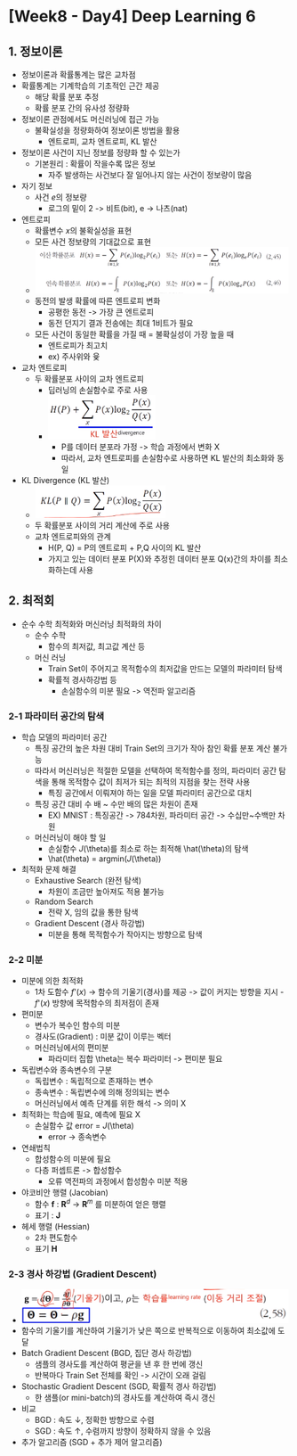 # [Week8 - Day4] Deep Learning 6

## 1. 정보이론
  - 정보이론과 확률통계는 많은 교차점
  - 확률통계는 기계학습의 기초적인 근간 제공
    - 해당 확률 분포 추정
    - 확률 분포 간의 유사성 정량화
  - 정보이론 관점에서도 머신러닝에 접근 가능
    - 불확실성을 정량화하여 정보이론 방법을 활용
      - 엔트로피, 교차 엔트로피, KL 발산
  - 정보이론 사건이 지닌 정보를 정량화 할 수 있는가
    - 기본원리 : 확률이 작을수록 많은 정보
      - 자주 발생하는 사건보다 잘 일어나지 않는 사건이 정보량이 많음
  - 자기 정보
    - 사건 *e*의 정보량
      - 로그의 밑이 2 -> 비트(bit), e -> 나츠(nat)
  - 엔트로피
    - 확률변수 *x*의 불확실성을 표현
    - 모든 사건 정보량의 기대값으로 표현
    - ![image](image/13.png)
    - 동전의 발생 확률에 따른 엔트로피 변화
      - 공평한 동전 -> 가장 큰 엔트로피
      - 동전 던지기 결과 전송에는 최대 1비트가 필요
    - 모든 사건이 동일한 확률을 가질 때 = 불확실성이 가장 높을 때
      - 엔트로피가 최고치
      - ex) 주사위와 윷
  - 교차 엔트로피
    - 두 확률분포 사이의 교차 엔트로피
      - 딥러닝의 손실함수로 주로 사용
      - ![image](image/14.png)
        - P를 데이터 분포라 가정 -> 학습 과정에서 변화 X
        - 따라서, 교차 엔트로피를 손실함수로 사용하면 KL 발산의 최소화와 동일
  - KL Divergence (KL 발산)
    - ![image](image/15.png)
    - 두 확률분포 사이의 거리 계산에 주로 사용
    - 교차 엔트로피와의 관계
      - H(P, Q) = P의 엔트로피 + P,Q 사이의 KL 발산
      - 가지고 있는 데이터 분포 P(X)와 추정힌 데이터 분포 Q(x)간의 차이를 최소화하는데 사용

## 2. 최적회
  - 순수 수학 최적화와 머신러닝 최적화의 차이
    - 순수 수학
      - 함수의 최저값, 최고값 계산 등
    - 머신 러닝
      - Train Set이 주어지고 목적함수의 최저값을 만드는 모델의 파라미터 탐색
      - 확률적 경사하강법 등
        - 손실함수의 미분 필요 -> 역전파 알고리즘

### 2-1 파라미터 공간의 탐색
  - 학습 모델의 파라미터 공간
    - 특징 공간의 높은 차원 대비 Train Set의 크기가 작아 참인 확률 분포 계산 불가능
    - 따라서 머신러닝은 적절한 모델을 선택하여 목적함수를 정의, 파라미터 공간 탐색을 통해 목적함수 값이 최저가 되는 최적의 지점을 찾는 전략 사용
      - 특징 공간에서 이뤄져야 하는 일을 모델 파라미터 공간으로 대치
    - 특징 공간 대비 수 배 ~ 수만 배의 많은 차원이 존재
      - EX) MNIST : 특징공간 -> 784차원, 파라미터 공간 -> 수십만~수백만 차원
    - 머신러닝이 해야 할 일
      - 손실함수 *J*(\theta)를 최소로 하는 최적해 \hat(\theta)의 탐색
      - \hat(\theta) = argmin(*J*(\theta))
  - 최적화 문제 해결
    - Exhaustive Search (완전 탐색)
      - 차원이 조금만 높아져도 적용 불가능
    - Random Search
      - 전략 X, 임의 값을 통한 탐색
    - Gradient Descent (경사 하강법)
      - 미분을 통해 목적함수가 작아지는 방향으로 탐색

### 2-2 미분
  - 미분에 의한 최적화
    - 1차 도함수 *f*'(*x*) -> 함수의 기울기(경사)를 제공 -> 값이 커지는 방향을 지시
      -*f*'(*x*) 방향에 목적함수의 최저점이 존재
  - 편미분
    - 변수가 복수인 함수의 미분
    - 경사도(Gradient) : 미분 값이 이루는 벡터
    - 머신러닝에서의 편미분
      - 파라미터 집합 \theta는 복수 파라미터 -> 편미분 필요
  - 독립변수와 종속변수의 구분
    - 독립변수 : 독립적으로 존재하는 변수
    - 종속변수 : 독립변수에 의해 정의되는 변수
    - 머신러닝에서 예측 단계를 위한 해석 -> 의미 X
  - 최적화는 학습에 필요, 예측에 필요 X
    - 손실함수 값 error = *J*(\theta)
      - error -> 종속변수
  - 연쇄법칙
    - 합성함수의 미분에 필요
    - 다층 퍼셉트론 -> 합성함수
      - 오류 역전파의 과정에서 합성함수 미분 적용
  - 야코비안 행렬 (Jacobian)
    - 함수 **f** : **R**<sup>*d*</sup> -> **R**<sup>*m*</sup> 를 미분하여 얻은 행렬
    - 표기 : **J**
  - 헤세 행렬 (Hessian)
    - 2차 편도함수
    - 표기 **H**

### 2-3 경사 하강법 (Gradient Descent)
  - ![image](image/16.png)
  - 함수의 기울기를 계산하여 기울기가 낮은 쪽으로 반복적으로 이동하여 최소값에 도달
  - Batch Gradient Descent (BGD, 집단 경사 하강법)
    - 샘플의 경사도를 계산하여 평균을 낸 후 한 번에 갱신
    - 반복마다 Train Set 전체를 확인 -> 시간이 오래 걸림
  - Stochastic Gradient Descent (SGD, 확률적 경사 하강법)
    - 한 샘플(or mini-batch)의 경사도를 계산하여 즉시 갱신
  - 비교
    - BGD : 속도 ↓, 정확한 방향으로 수렴
    - SGD : 속도 ↑, 수렴까지 방향이 정확하지 않을 수 있음
  - 추가 알고리즘 (SGD + 추가 제어 알고리즘)